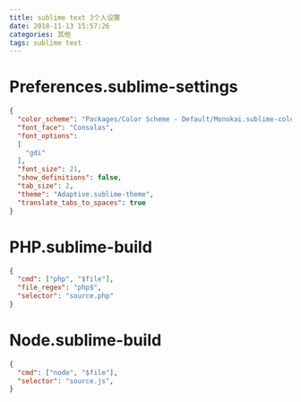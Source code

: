 ```yaml
---
title: sublime text 3个人设置
date: 2018-11-13 15:57:26
categories: 其他
tags: sublime text
---
```

# Preferences.sublime-settings
```json
{
  "color_scheme": "Packages/Color Scheme - Default/Monokai.sublime-color-scheme",
  "font_face": "Consolas",
  "font_options":
  [
    "gdi"
  ],
  "font_size": 21,
  "show_definitions": false,
  "tab_size": 2,
  "theme": "Adaptive.sublime-theme",
  "translate_tabs_to_spaces": true
}

```

# PHP.sublime-build
```json
{
  "cmd": ["php", "$file"], 
  "file_regex": "php$",
  "selector": "source.php"
}
```

# Node.sublime-build
```json
{
  "cmd": ["node", "$file"],
  "selector": "source.js",
}
```